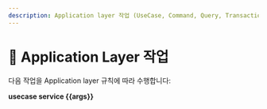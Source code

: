 ```yaml
---
description: Application layer 작업 (UseCase, Command, Query, Transaction 관리 등)
---
```


# 🔧 Application Layer 작업

다음 작업을 Application layer 규칙에 따라 수행합니다:

**usecase service {{args}}**
